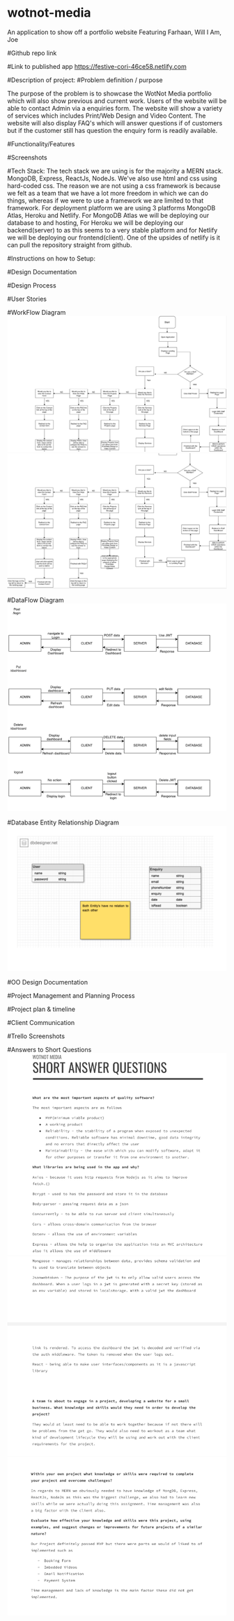 # wotnot-media

An application to show off a portfolio website
Featuring Farhaan, Will I Am, Joe


#Github repo link


#Link to published app
https://festive-cori-46ce58.netlify.com

#Description of project:
#Problem definition / purpose

The purpose of the problem is to showcase the WotNot Media portfolio which will also show previous and current work. Users of the website will be able to contact Admin via a enquiries form. The website will show a variety of services which includes Print/Web Design and Video Content. The website will also display FAQ's which will answer questions if of customers but if the customer still has question the enquiry form is readily available.

#Functionality/Features

#Screenshots


#Tech Stack:
The tech stack we are using is for the majority a MERN stack. MongoDB, Express, ReactJs, NodeJs. We've also use html and css using hard-coded css. The reason we are not using a css framework is because we felt as a team that we have a lot more freedom in which we can do things, whereas if we were to use a framework we are limited to that framework. For deployment platform we are using 3 platforms MongoDB Atlas, Heroku and Netlify. For MongoDB Atlas we will be deploying our database to and hosting, For Heroku we will be deploying our backend(server) to as this seems to a very stable platform and for Netlify we will be deploying our frontend(client). One of the upsides of netlify is it can pull the repository straight from github.



#Instructions on how to Setup:


#Design Documentation

#Design Process

#User Stories

#WorkFlow Diagram
![picture](/images/workflow1.png)
![picture](/images/workflow2.png)

#DataFlow Diagram
![picture](/images/data-flow-chart.png)

#Database Entity Relationship Diagram
![picture](/images/erd-diagram.png)

#OO Design Documentation

#Project Management and Planning Process

#Project plan & timeline

#Client Communication

#Trello Screenshots

#Answers to Short Questions
![picture](/images/questions1.png)
![picture](/images/questions2.png)
![picture](/images/questions3.png)

